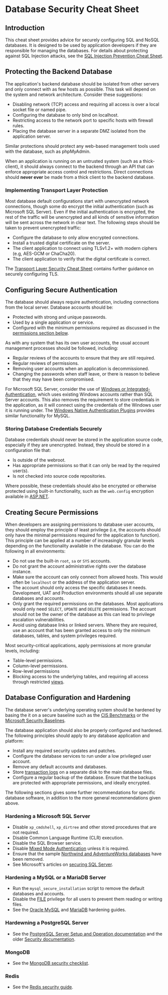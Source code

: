 # Database Security Cheat Sheet

## Introduction

This cheat sheet provides advice for securely configuring SQL and NoSQL databases. It is designed to be used by application developers if they are responsible for managing the databases. For details about protecting against SQL Injection attacks, see the [SQL Injection Prevention Cheat Sheet](SQL_Injection_Prevention_Cheat_Sheet.md).

## Protecting the Backend Database

The application's backend database should be isolated from other servers and only connect with as few hosts as possible. This task will depend on the system and network architecture. Consider these suggestions:

- Disabling network (TCP) access and requiring all access is over a local socket file or named pipe.
- Configuring the database to only bind on localhost.
- Restricting access to the network port to specific hosts with firewall rules.
- Placing the database server in a separate DMZ isolated from the application server.

Similar protections should protect any web-based management tools used with the database, such as phpMyAdmin.

When an application is running on an untrusted system (such as a thick-client), it should always connect to the backend through an API that can enforce appropriate access control and restrictions. Direct connections should **never ever** be made from a thick client to the backend database.

### Implementing Transport Layer Protection

Most database default configurations start with unencrypted network connections, though some do encrypt the initial authentication (such as Microsoft SQL Server). Even if the initial authentication is encrypted, the rest of the traffic will be unencrypted and all kinds of sensitive information will be sent across the network in clear text. The following steps should be taken to prevent unencrypted traffic:

- Configure the database to only allow encrypted connections.
- Install a trusted digital certificate on the server.
- The client application to connect using TLSv1.2+ with modern ciphers (e.g, AES-GCM or ChaCha20).
- The client application to verify that the digital certificate is correct.

The [Transport Layer Security Cheat Sheet](Transport_Layer_Security_Cheat_Sheet.md) contains further guidance on securely configuring TLS.

## Configuring Secure Authentication

The database should always require authentication, including connections from the local server. Database accounts should be:

- Protected with strong and unique passwords.
- Used by a single application or service.
- Configured with the minimum permissions required as discussed in the [permissions section below](#creating-secure-permissions).

As with any system that has its own user accounts, the usual account management processes should be followed, including:

- Regular reviews of the accounts to ensure that they are still required.
- Regular reviews of permissions.
- Removing user accounts when an application is decommissioned.
- Changing the passwords when staff leave, or there is reason to believe that they may have been compromised.

For Microsoft SQL Server, consider the use of [Windows or Integrated-Authentication](https://docs.microsoft.com/en-us/dotnet/framework/data/adonet/sql/authentication-in-sql-server), which uses existing Windows accounts rather than SQL Server accounts. This also removes the requirement to store credentials in the application, as it will connect using the credentials of the Windows user it is running under. The [Windows Native Authentication Plugins](https://dev.mysql.com/doc/connector-net/en/connector-net-programming-authentication-windows-native.html) provides similar functionality for MySQL.

### Storing Database Credentials Securely

Database credentials should never be stored in the application source code, especially if they are unencrypted. Instead, they should be stored in a configuration file that:

- Is outside of the webroot.
- Has appropriate permissions so that it can only be read by the required user(s).
- Is not checked into source code repositories.

Where possible, these credentials should also be encrypted or otherwise protected using built-in functionality, such as the `web.config` encryption available in [ASP.NET](https://docs.microsoft.com/en-us/dotnet/framework/data/adonet/connection-strings-and-configuration-files#encrypting-configuration-file-sections-using-protected-configuration).

## Creating Secure Permissions

When developers are assigning permissions to database user accounts, they should employ the principle of least privilege (i.e, the accounts should only have the minimal permissions required for the application to function). This principle can be applied at a number of increasingly granular levels depending on the functionality available in the database. You can do the following in all environments:

- Do not use the built-in `root`, `sa` or `SYS` accounts.
- Do not grant the account administrative rights over the database instance.
- Make sure the account can only connect from allowed hosts. This would often be `localhost` or the address of the application server.
- The account should only access the specific databases it needs. Development, UAT and Production environments should all use separate databases and accounts.
- Only grant the required permissions on the databases. Most applications would only need `SELECT`, `UPDATE` and `DELETE` permissions. The account should not be the owner of the database as this can lead to privilege escalation vulnerabilities.
- Avoid using database links or linked servers. Where they are required, use an account that has been granted access to only the minimum databases, tables, and system privileges required.

Most security-critical applications, apply permissions at more granular levels, including:

- Table-level permissions.
- Column-level permissions.
- Row-level permissions
- Blocking access to the underlying tables, and requiring all access through restricted [views](<https://en.wikipedia.org/wiki/View_(SQL)>).

## Database Configuration and Hardening

The database server's underlying operating system should be hardened by basing the it on a secure baseline such as the [CIS Benchmarks](https://www.cisecurity.org/cis-benchmarks/) or the [Microsoft Security Baselines](https://docs.microsoft.com/en-us/windows/security/threat-protection/windows-security-baselines).

The database application should also be properly configured and hardened. The following principles should apply to any database application and platform:

- Install any required security updates and patches.
- Configure the database services to run under a low privileged user account.
- Remove any default accounts and databases.
- Store [transaction logs](https://en.wikipedia.org/wiki/Transaction_log) on a separate disk to the main database files.
- Configure a regular backup of the database. Ensure that the backups are protected with appropriate permissions, and ideally encrypted.

The following sections gives some further recommendations for specific database software, in addition to the more general recommendations given above.

### Hardening a Microsoft SQL Server

- Disable `xp_cmdshell`, `xp_dirtree` and other stored procedures that are not required.
- Disable Common Language Runtime (CLR) execution.
- Disable the SQL Browser service.
- Disable [Mixed Mode Authentication](https://docs.microsoft.com/en-us/sql/relational-databases/security/choose-an-authentication-mode?view=sql-server-ver15) unless it is required.
- Ensure that the sample [Northwind and AdventureWorks databases](https://docs.microsoft.com/en-us/dotnet/framework/data/adonet/sql/linq/downloading-sample-databases) have been removed.
- See Microsoft's articles on [securing SQL Server](https://docs.microsoft.com/en-us/sql/relational-databases/security/securing-sql-server).

### Hardening a MySQL or a MariaDB Server

- Run the `mysql_secure_installation` script to remove the default databases and accounts.
- Disable the [FILE](https://dev.mysql.com/doc/refman/8.0/en/privileges-provided.html#priv_file) privilege for all users to prevent them reading or writing files.
- See the [Oracle MySQL](https://dev.mysql.com/doc/refman/8.0/en/security-guidelines.html) and [MariaDB](https://mariadb.com/kb/en/library/securing-mariadb/) hardening guides.

### Hardewning a PostgreSQL Server

- See the [PostgreSQL Server Setup and Operation documentation](https://www.postgresql.org/docs/current/runtime.html) and the older [Security documentation](https://www.postgresql.org/docs/7.0/security.htm).

### MongoDB

- See the [MongoDB security checklist](https://docs.mongodb.com/manual/administration/security-checklist/).

### Redis

- See the [Redis security guide](https://redis.io/topics/security).
